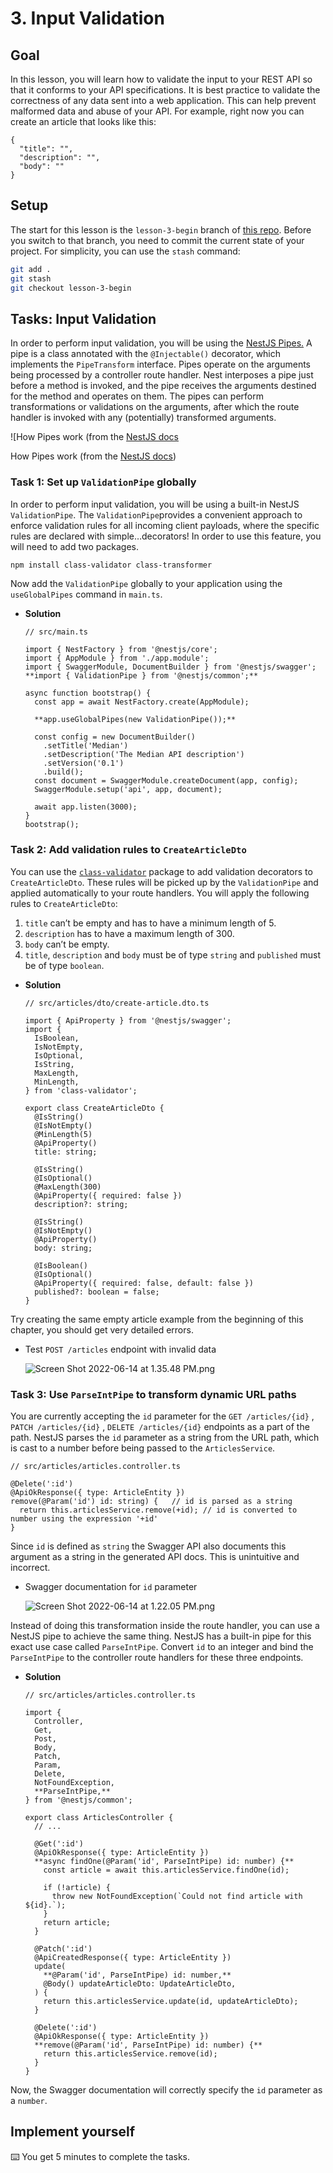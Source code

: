 # 3. Input Validation

## Goal

In this lesson, you will learn how to validate the input to your REST API so that it conforms to your API specifications. It is best practice to validate the correctness of any data sent into a web application. This can help prevent malformed data and abuse of your API. For example, right now you can create an article that looks like this: 

```tsx
{
  "title": "",
  "description": "",
  "body": ""
}
```

## Setup

The start for this lesson is the `lesson-3-begin` branch of [this repo](https://github.com/TasinIshmam/nestjs-workshop-prisma-day-22). Before you switch to that branch, you need to commit the current state of your project. For simplicity, you can use the `stash` command:

```bash
git add .
git stash
git checkout lesson-3-begin
```

## Tasks: Input Validation

In order to perform input validation, you will be using the [NestJS Pipes.](https://docs.nestjs.com/pipes)  A pipe is a class annotated with the `@Injectable()` decorator, which implements the `PipeTransform` interface. Pipes operate on the arguments being processed by a controller route handler. Nest interposes a pipe just before a method is invoked, and the pipe receives the arguments destined for the method and operates on them. The pipes can perform transformations or validations on the arguments, after which the route handler is invoked with any (potentially) transformed arguments.

![How Pipes work (from the [NestJS docs](./images/lesson-3-1.png)

How Pipes work (from the [NestJS docs](https://docs.nestjs.com/pipes)) 

### Task 1: Set up `ValidationPipe` globally

In order to perform input validation, you will be using a built-in NestJS `ValidationPipe`. The `ValidationPipe`provides a convenient approach to enforce validation rules for all incoming client payloads, where the specific rules are declared with simple…decorators! In order to use this feature, you will need to add two packages. 

```bash
npm install class-validator class-transformer
```

Now add the `ValidationPipe` globally to your application using the `useGlobalPipes` command in `main.ts`.

- **Solution**
    
    ```tsx
    // src/main.ts
    
    import { NestFactory } from '@nestjs/core';
    import { AppModule } from './app.module';
    import { SwaggerModule, DocumentBuilder } from '@nestjs/swagger';
    **import { ValidationPipe } from '@nestjs/common';**
    
    async function bootstrap() {
      const app = await NestFactory.create(AppModule);
    
      **app.useGlobalPipes(new ValidationPipe());**
    
      const config = new DocumentBuilder()
        .setTitle('Median')
        .setDescription('The Median API description')
        .setVersion('0.1')
        .build();
      const document = SwaggerModule.createDocument(app, config);
      SwaggerModule.setup('api', app, document);
    
      await app.listen(3000);
    }
    bootstrap();
    ```
    

### Task 2: Add validation rules to `CreateArticleDto`

You can use the [`class-validator`](https://github.com/typestack/class-validator) package to add validation decorators to `CreateArticleDto`. These rules will be picked up by the `ValidationPipe` and applied automatically to your route handlers. You will apply the following rules to `CreateArticleDto`: 

1. `title` can’t be empty and has to have a minimum length of 5. 
2. `description` has to have a maximum length of 300.
3. `body` can’t be empty.
4. `title`, `description` and `body` must be of type `string` and `published` must be of type `boolean`. 
- **Solution**
    
    ```tsx
    // src/articles/dto/create-article.dto.ts
    
    import { ApiProperty } from '@nestjs/swagger';
    import {
      IsBoolean,
      IsNotEmpty,
      IsOptional,
      IsString,
      MaxLength,
      MinLength,
    } from 'class-validator';
    
    export class CreateArticleDto {
      @IsString()
      @IsNotEmpty()
      @MinLength(5)
      @ApiProperty()
      title: string;
    
      @IsString()
      @IsOptional()
      @MaxLength(300)
      @ApiProperty({ required: false })
      description?: string;
    
      @IsString()
      @IsNotEmpty()
      @ApiProperty()
      body: string;
    
      @IsBoolean()
      @IsOptional()
      @ApiProperty({ required: false, default: false })
      published?: boolean = false;
    }
    ```
    

Try creating the same empty article example from the beginning of this chapter, you should get very detailed errors. 

- Test `POST /articles` endpoint with invalid data
    
    ![Screen Shot 2022-06-14 at 1.35.48 PM.png](./images/lesson-3-2.png)
    

### Task 3: Use `ParseIntPipe` to transform dynamic URL paths

You are currently accepting the `id` parameter for the `GET /articles/{id}` , `PATCH /articles/{id}` , `DELETE /articles/{id}` endpoints as a part of the path. NestJS parses the `id` parameter as a string from the URL path, which is cast to a number before being passed to the `ArticlesService`. 

```tsx
// src/articles/articles.controller.ts

@Delete(':id')
@ApiOkResponse({ type: ArticleEntity })
remove(@Param('id') id: string) {   // id is parsed as a string
  return this.articlesService.remove(+id); // id is converted to number using the expression '+id' 
}
```

Since `id` is defined as `string` the Swagger API also documents this argument as a string in the generated API docs. This is unintuitive and incorrect. 

- Swagger documentation for `id` parameter
    
    ![Screen Shot 2022-06-14 at 1.22.05 PM.png](./images/lesson-3-3.png)
    

Instead of doing this transformation inside the route handler, you can use a NestJS pipe to achieve the same thing. NestJS has a built-in pipe for this exact use case called `ParseIntPipe`. Convert `id` to an integer and bind the `ParseIntPipe` to the controller route handlers for these three endpoints. 

- **Solution**
    
    ```tsx
    // src/articles/articles.controller.ts
    
    import {
      Controller,
      Get,
      Post,
      Body,
      Patch,
      Param,
      Delete,
      NotFoundException,
      **ParseIntPipe,**
    } from '@nestjs/common';
    
    export class ArticlesController {
      // ... 
    
      @Get(':id')
      @ApiOkResponse({ type: ArticleEntity })
      **async findOne(@Param('id', ParseIntPipe) id: number) {**
        const article = await this.articlesService.findOne(id);
    
        if (!article) {
          throw new NotFoundException(`Could not find article with ${id}.`);
        }
        return article;
      }
    
      @Patch(':id')
      @ApiCreatedResponse({ type: ArticleEntity })
      update(
        **@Param('id', ParseIntPipe) id: number,**
        @Body() updateArticleDto: UpdateArticleDto,
      ) {
        return this.articlesService.update(id, updateArticleDto);
      }
    
      @Delete(':id')
      @ApiOkResponse({ type: ArticleEntity })
      **remove(@Param('id', ParseIntPipe) id: number) {**
        return this.articlesService.remove(id);
      }
    }
    ```
    

Now, the Swagger documentation will correctly specify the `id` parameter as a `number`. 

## Implement yourself

<aside>
⌨️ You get 5 minutes to complete the tasks.

</aside>